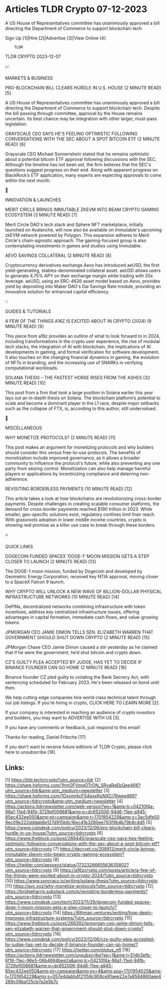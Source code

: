 # Articles TLDR Crypto 07-12-2023

A US House of Representatives committee has unanimously approved a
bill directing the Department of Commerce to support blockchain tech 


Sign Up [1]|Hire [2]|Advertise [3]|View Online [4] 

		TLDR 

TLDR CRYPTO 2023-12-07

📈 

MARKETS & BUSINESS

 PRO-BLOCKCHAIN BILL CLEARS HURDLE IN U.S. HOUSE (2 MINUTE READ) [5] 

 A US House of Representatives committee has unanimously approved a
bill directing the Department of Commerce to support blockchain tech.
Despite the bill passing through committee, approval by the House
remains uncertain. Its best chance may be integration with other
larger, must-pass legislation. 

 GRAYSCALE CEO SAYS HE'S FEELING OPTIMISTIC FOLLOWING CONVERSATIONS
WITH THE SEC ABOUT A SPOT BITCOIN ETF (2 MINUTE READ) [6] 

 Grayscale CEO Michael Sonnenshein stated that he remains optimistic
about a potential bitcoin ETF approval following discussions with the
SEC. Although the timeline has not been set, the firm believes that
the SEC's questions suggest progress on their end. Along with apparent
progress on BlackRock’s ETF application, many experts are expecting
approvals to come within the next month. 

🚀 

INNOVATION & LAUNCHES

 MERIT CIRCLE BRINGS IMMUTABLE ZKEVM INTO BEAM CRYPTO GAMING ECOSYSTEM
(3 MINUTE READ) [7] 

 Merit Circle DAO's tech stack and Sphere NFT marketplace, initially
launched on Avalanche, will now also be available on Immutable's
upcoming zkEVM network powered by Polygon. This expansion adheres to
Merit Circle's chain-agnostic approach. The gaming-focused group is
also contemplating investments in games and studios using Immutable. 

 AEVO SAVINGS COLLATERAL (2 MINUTE READ) [8] 

 Cryptocurrency derivatives exchange Aevo has introduced aeUSD, the
first yield-generating, stables-denominated collateral asset. aeUSD
allows users to generate 4.75% APY on their exchange margin while
trading with 20x leverage. aeUSD, using an ERC-4626 asset model based
on Aevo, provides yield by depositing into Maker DAO's Dai Savings
Rate module, providing an innovative solution for enhanced capital
efficiency. 

💡 

GUIDES & TUTORIALS

 A FEW OF THE THINGS A16Z IS EXCITED ABOUT IN CRYPTO (2024) (9 MINUTE
READ) [9] 

 This piece from a16z provides an outline of what to look forward to
in 2024, including transformations in the crypto user experience, the
rise of modular tech stacks, the integration of AI with blockchain,
the implications of AI developments in gaming, and formal verification
for software development. It also touches on the changing financial
dynamics in gaming, the evolution of NFTs in branding, and the
increasing use of SNARKs in verifying computational workloads. 

 SOLANA THESIS – THE FASTEST HORSE RISES FROM THE ASHES (32 MINUTE
READ) [10] 

 This post from a firm that took a large position in Solana earlier
this year lays out an in-depth thesis on Solana. The blockchain
platform’s potential to scale and become a dominant player in the L1
race, despite major setbacks such as the collapse of FTX, is,
according to this author, still undervalued. 

🦄 

MISCELLANEOUS

 WHY MONETIZE PROTOCOLS? (2 MINUTE READ) [11] 

 This post makes an argument for monetizing protocols and why builders
should consider this versus free-to-use protocols. The benefits of
monetization include improved governance, as it allows a broader
community to influence the protocol's future, while also preventing
any one party from seizing control. Monetization can also help manage
harmful players or applications by incentivizing compliance and
deterring non-adherence. 

 REVISITING BORDERLESS PAYMENTS (10 MINUTE READ) [12] 

 This article takes a look at how blockchains are revolutionizing
cross-border payments. Despite challenges in creating scalable
consumer platforms, the demand for cross-border payments reached $190
trillion in 2023. While smaller, geo-specific solutions exist,
regulatory confines limit their reach. With grassroots adoption in
lower middle income countries, crypto is showing real promise as a
killer use case to break through these borders. 

⚡ 

QUICK LINKS

 DOGECOIN FUNDED SPACEX ‘DOGE-1’ MOON MISSION GETS A STEP CLOSER
TO LAUNCH (2 MINUTE READ) [13] 

 The DOGE-1 moon mission, funded by Dogecoin and developed by
Geometric Energy Corporation, received key NTIA approval, moving
closer to a SpaceX Falcon 9 launch. 

 WHY CRYPTO WILL UNLOCK A NEW WAVE OF BILLION-DOLLAR PHYSICAL
INFRASTRUCTURE NETWORKS (10 MINUTE READ) [14] 

 DePINs, decentralized networks combining infrastructure with token
incentives, address key centralized infrastructure issues, offering
advantages in capital formation, immediate cash flows, and
value-growing tokens. 

 JPMORGAN CEO JAMIE DIMON TELLS SEN. ELIZABETH WARREN THAT GOVERNMENT
SHOULD SHUT DOWN CRYPTO (2 MINUTE READ) [15] 

 JPMorgan Chase CEO Jamie Dimon caused a stir yesterday as he claimed
that if he were the government, he’d shut bitcoin and crypto down. 

 CZ'S GUILTY PLEA ACCEPTED BY JUDGE, HAS YET TO DECIDE IF BINANCE
FOUNDER CAN GO HOME (2 MINUTE READ) [16] 

 Binance founder CZ pled guilty to violating the Bank Secrecy Act,
with sentencing scheduled for February 2023. He's been released on
bond until then. 

 We help cutting edge companies hire world class technical talent
through our job listings. If you're hiring in crypto, CLICK HERE TO
LEARN MORE [2]. 

If your company is interested in reaching an audience of crypto
investors and builders, you may want to ADVERTISE WITH US [3]. 

If you have any comments or feedback, just respond to this email! 

Thanks for reading, 
Daniel Fritsche [17] 

If you don't want to receive future editions of TLDR Crypto,
please click here to unsubscribe [18]. 

 

Links:
------
[1] https://tldr.tech/crypto?utm_source=tldr
[2] https://share.hsforms.com/1hmOFVmqOTrON_SRvaRqEbQee466?utm_source=tldr&amp;utm_medium=newsletter
[3] https://share.hsforms.com/1OxvmrkcFS4qsxKpNXCi76wee466?utm_source=tldrcrypto&amp;utm_medium=newsletter
[4] https://actions.tldrnewsletter.com/web-version?ep=1&amp;lc=04210f4a-96a1-11ed-94fb-3729ef006681&amp;p=dc652006-94d6-11ee-a945-85ec432ee050&amp;pt=campaign&amp;t=1701954229&amp;s=3ac5dfe509ec09e222dddab8e127d915b6c16ec41b3280ee793f9b4b79b8c4d5
[5] https://www.coindesk.com/policy/2023/12/06/pro-blockchain-bill-clears-hurdle-in-us-house/?utm_source=tldrcrypto
[6] https://www.theblock.co/post/266440/grayscale-ceo-says-hes-feeling-optimistic-following-conversations-with-the-sec-about-a-spot-bitcoin-etf?utm_source=tldrcrypto
[7] https://decrypt.co/208912/merit-circle-brings-immutable-zkevm-into-beam-crypto-gaming-ecosystem?utm_source=tldrcrypto
[8] https://twitter.com/aevoxyz/status/1732326665563635802?utm_source=tldrcrypto
[9] https://a16zcrypto.com/posts/article/a-few-of-the-things-were-excited-about-in-crypto-2024/?utm_source=tldrcrypto
[10] https://www.syncracy.io/writing/solana-thesis?utm_source=tldrcrypto
[11] https://avc.xyz/why-monetize-protocols?utm_source=tldrcrypto
[12] https://bridgeharris.substack.com/p/revisiting-borderless-payments?utm_source=tldrcrypto
[13] https://www.coindesk.com/tech/2023/11/29/dogecoin-funded-spacex-doge-1-moon-mission-gets-a-step-closer-to-launch/?utm_source=tldrcrypto
[14] https://6thman.ventures/writing/how-depin-improves-infrastructure-systems/?utm_source=tldrcrypto
[15] https://www.theblock.co/post/266392/jpmorgan-ceo-jamie-dimon-tells-sen-elizabeth-warren-that-government-should-shut-down-crypto?utm_source=tldrcrypto
[16] https://www.coindesk.com/policy/2023/12/06/czs-guilty-plea-accepted-by-judge-has-yet-to-decide-if-binance-founder-can-go-home/?utm_source=tldrcrypto
[17] https://twitter.com/plutus_nft
[18] https://actions.tldrnewsletter.com/unsubscribe?ep=1&amp;l=514b3efb-6f16-11ec-96e5-06b4694bee2a&amp;lc=04210f4a-96a1-11ed-94fb-3729ef006681&amp;p=dc652006-94d6-11ee-a945-85ec432ee050&amp;pt=campaign&amp;pv=4&amp;spa=1701954025&amp;t=1701954229&amp;s=057e4dabb4f21159c906ce91aee22e7a8584860aee4269c09baf25cb7a2e5b7c